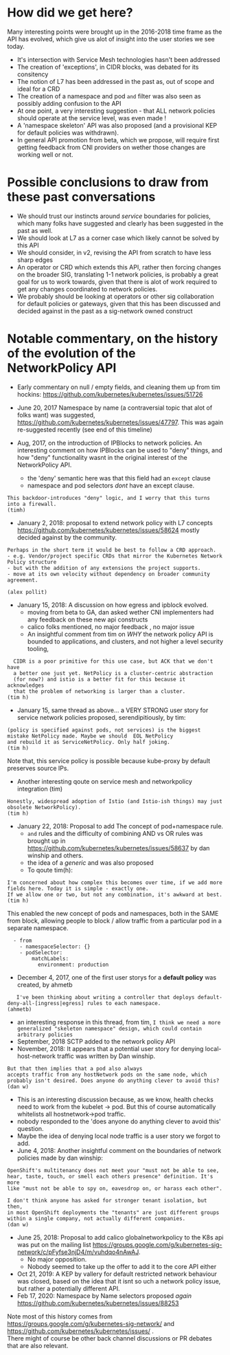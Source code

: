 # How did we get here? 

Many interesting points were brought up in the 2016-2018 time frame as the API has evolved, which give us alot of insight into the user stories we see today.

- It's intersection with Service Mesh technologies hasn't been addressed
- The creation of 'exceptions', in CIDR blocks, was debated for its consitency 
- The notion of L7 has been addressed in the past as, out of scope and ideal for a CRD 
- The creation of a namespace and pod `and` filter was also seen as possibly adding confusion to the API
- At one point, a very interesting suggestion - that ALL network policies should operate at the service level, was even made !
- A 'namespace skeleton' API was also proposed (and a provisional KEP for default policies was withdrawn).
- In general API promotion from beta, which we propose, will require first getting feedback from CNI providers on wether those changes are working well or not.

# Possible conclusions to draw from these past conversations

- We should trust our instincts around *service* boundaries for policies, which many folks have suggested and clearly has been suggested in the past as well.
- We should look at L7 as a corner case which likely cannot be solved by this API
- We should consider, in v2, revising the API from scratch to have less sharp edges
- An operator or CRD which extends this API, rather then forcing changes on the broader SIG, translating 1-1 network policies, is probably a great goal for us to work towards, given that there is alot of work required to get any changes coordinated to network policies.
- We probably should be looking at operators or other sig collaboration for default policies or gateways, given that this has been discussed and decided against in the past as a sig-network owned construct

# Notable commentary, on the history of the evolution of the NetworkPolicy API

- Early commentary on null / empty fields, and cleaning them up from tim hockins: https://github.com/kubernetes/kubernetes/issues/51726

- June 20, 2017 Namespace by name (a contraversial topic that alot of folks want) was suggested, https://github.com/kubernetes/kubernetes/issues/47797.  This was again re-suggested recently (see end of this timeline)

- Aug, 2017, on the introduction of IPBlocks to network policies.  An interesting comment on how IPBlocks can be used to "deny" things, and how "deny" functionality wasnt in the original interest of the NetworkPolicy API.

  - the 'deny' semantic here was that this field had an `except` clause
  - namespace and pod selectors *dont* have an except clause.
```
This backdoor-introduces "deny" logic, and I worry that this turns into a firewall.
(timh)
```
- January 2, 2018: proposal to extend network policy with L7 concepts https://github.com/kubernetes/kubernetes/issues/58624 mostly decided against by the community. 
```
Perhaps in the short term it would be best to follow a CRD approach.
- e.g. Vendor/project specific CRDs that mirror the Kubernetes Network Policy structure
- but with the addition of any extensions the project supports. 
- move at its own velocity without dependency on broader community agreement. 

(alex pollit)
```

- January 15, 2018: A discussion on how egress and ipblock evolved.
  - moving from beta to GA, dan asked wether CNI implementers had any feedback on these new api constructs
  - calico folks mentioned, no major feedback , no major issue
  - An insightful comment from tim on *WHY* the network policy API is bounded to applications, and clusters, and not higher a level security tooling,  
```
  CIDR is a poor primitive for this use case, but ACK that we don't have 
  a better one just yet. NetPolicy is a cluster-centric abstraction 
  (for now?) and istio is a better fit for this because it acknowledges 
  that the problem of networking is larger than a cluster. 
(tim h)
```
- January 15, same thread as above... a VERY STRONG user story for service network policies proposed, serendipitiously, by tim:

```
(policy is specified against pods, not services) is the biggest mistake NetPolicy made. Maybe we should  EOL NetPolicy 
and rebuild it as ServiceNetPolicy. Only half joking. 
(tim h)
```
  Note that, this service policy is possible because kube-proxy by default preserves source IPs.
- Another interesting qoute on service mesh and networkpolicy integration (tim)

```
Honestly, widespread adoption of Istio (and Istio-ish things) may just 
obsolete NetworkPolicy). 
(tim h)
```
- January 22, 2018: Proposal to add The concept of pod+namespace rule.
  - `and` rules and the difficulty of combining AND vs OR rules was brought up in https://github.com/kubernetes/kubernetes/issues/58637 by dan winship and others.
  - the idea of a *generic* and was also proposed  
  - To qoute tim(h):
```
I'm concerned about how complex this becomes over time, if we add more fields here. Today it is simple - exactly one. 
If we allow one or two, but not any combination, it's awkward at best.
(tim h)
```
  This enabled the new concept of pods and namespaces, both in the SAME from block, allowing people to block / allow traffic from a particular pod in a separate namespace.
```
  - from
    - namespaceSelector: {}
    - podSelector:
        matchLabels:
          environment: production
```
- December 4, 2017, one of the first user storys for a **default policy** was created, by ahmetb
```
   I've been thinking about writing a controller that deploys default-deny-all-[ingress|egress] rules to each namespace.
(ahmetb)
```
  - an interesting response in this thread, from tim, `I think we need a more generalized "skeleton namespace" design, which could contain arbitrary policies`
- September, 2018 SCTP added to the network policy API
- November, 2018: It appears that a potential user story for denying local-host-network traffic was written by Dan winship.
```
But that then implies that a pod also always 
accepts traffic from any hostNetwork pods on the same node, which 
probably isn't desired. Does anyone do anything clever to avoid this? 
(dan w)
```
  - This is an interesting discussion because, as we know, health checks need to work from the kubelet -> pod.  But this of course automatically whitelists all hostnetwork->pod traffic.
  - nobody responded to the 'does anyone do anything clever to avoid this' question.  
  - Maybe the idea of denying local node traffic is a user story we forgot to add.
- June 4, 2018:  Another insightful comment on the boundaries of network policies made by dan winship:
```
OpenShift's multitenancy does not meet your "must not be able to see, 
hear, taste, touch, or smell each others presence" definition. It's more 
like "must not be able to spy on, eavesdrop on, or harass each other". 

I don't think anyone has asked for stronger tenant isolation, but then, 
in most OpenShift deployments the "tenants" are just different groups 
within a single company, not actually different companies. 
(dan w)
```
- June 25, 2018: Proposal to add calico globalnetworkpolicy to the K8s api was put on the mailing list https://groups.google.com/g/kubernetes-sig-network/c/pFyfse3njD4/m/vuhdqo4nAwAJ.
  - No major opposition.
  - Nobody seemed to take up the offer to add it to the core API either
- Oct 21, 2019: A KEP by vallery for default restricted network behaviour was closed, based on the idea that it isnt so uch a network policy issue, but rather a potentially different API.
- Feb 17, 2020: Namespace by Name selectors proposed *again*  https://github.com/kubernetes/kubernetes/issues/88253

Note most of this history comes from https://groups.google.com/g/kubernetes-sig-network/ and https://github.com/kubernetes/kubernetes/issues/ .  
There might of course be other back channel discussions or PR debates that are also relevant.
